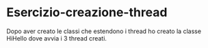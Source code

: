 # Esercizio-creazione-thread
Dopo aver creato le classi che estendono i thread ho creato la classe HiHello dove avvia i 3 thread creati.
